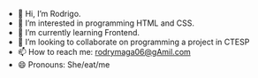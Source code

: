 - 👋 Hi, I’m Rodrigo.
- 👀 I’m interested in programming HTML and CSS.
- 🌱 I’m currently learning Frontend.
- 💞️ I’m looking to collaborate on programming a project in CTESP
- 📫 How to reach me: rodrymaga06@gAmil.com
- 😄 Pronouns: She/eat/me


<!---
RodMaga/RodMaga is a ✨ special ✨ repository because its `README.md` (this file) appears on your GitHub profile.
You can click the Preview link to take a look at your changes.
--->
